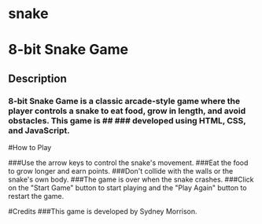 # snake

# 8-bit Snake Game

## Description
### 8-bit Snake Game is a classic arcade-style game where the player controls a snake to eat food, grow in length, and avoid obstacles. This game is ## ### developed using HTML, CSS, and JavaScript.

#How to Play

###Use the arrow keys to control the snake's movement.
###Eat the food to grow longer and earn points.
###Don't collide with the walls or the snake's own body.
###The game is over when the snake crashes.
###Click on the "Start Game" button to start playing and the "Play Again" button to restart the game.

#Credits
###This game is developed by Sydney Morrison.



